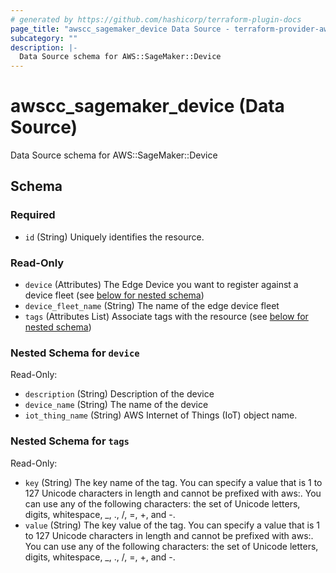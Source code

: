 ```yaml
---
# generated by https://github.com/hashicorp/terraform-plugin-docs
page_title: "awscc_sagemaker_device Data Source - terraform-provider-awscc"
subcategory: ""
description: |-
  Data Source schema for AWS::SageMaker::Device
---
```


# awscc_sagemaker_device (Data Source)

Data Source schema for AWS::SageMaker::Device



<!-- schema generated by tfplugindocs -->
## Schema

### Required

- `id` (String) Uniquely identifies the resource.

### Read-Only

- `device` (Attributes) The Edge Device you want to register against a device fleet (see [below for nested schema](#nestedatt--device))
- `device_fleet_name` (String) The name of the edge device fleet
- `tags` (Attributes List) Associate tags with the resource (see [below for nested schema](#nestedatt--tags))

<a id="nestedatt--device"></a>
### Nested Schema for `device`

Read-Only:

- `description` (String) Description of the device
- `device_name` (String) The name of the device
- `iot_thing_name` (String) AWS Internet of Things (IoT) object name.


<a id="nestedatt--tags"></a>
### Nested Schema for `tags`

Read-Only:

- `key` (String) The key name of the tag. You can specify a value that is 1 to 127 Unicode characters in length and cannot be prefixed with aws:. You can use any of the following characters: the set of Unicode letters, digits, whitespace, _, ., /, =, +, and -.
- `value` (String) The key value of the tag. You can specify a value that is 1 to 127 Unicode characters in length and cannot be prefixed with aws:. You can use any of the following characters: the set of Unicode letters, digits, whitespace, _, ., /, =, +, and -.


